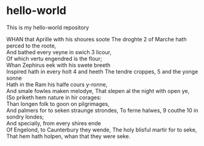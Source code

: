 # hello-world

This is my hello-world repository

WHAN that Aprille with his shoures soote 
The droghte 2 of Marche hath perced to the roote,	
And bathed every veyne in swich 3 licour,	
Of which vertu engendred is the flour;	
Whan Zephirus eek with his swete breeth	       
Inspired hath in every holt 4 and heeth	
The tendre croppes, 5 and the yonge sonne	
Hath in the Ram his halfe cours y-ronne, 	
And smale fowles maken melodye,	
That slepen al the night with open ye,	        
(So priketh hem nature in hir corages: 	
Than longen folk to goon on pilgrimages,	
And palmers for to seken straunge strondes, 
To ferne halwes, 9 couthe 10 in sondry londes;	
And specially, from every shires ende	        
Of Engelond, to Caunterbury they wende,	
The holy blisful martir for to seke,	
That hem hath holpen, whan that they were seke.
